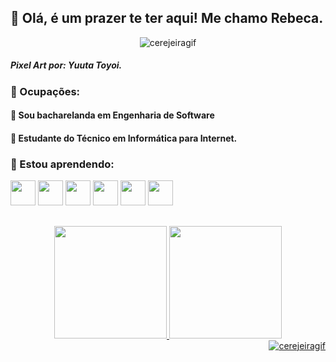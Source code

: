 ## :cherry_blossom: Olá, é um prazer te ter aqui! Me chamo Rebeca. 
<div align="center">
          <img src="https://i1.wp.com/garotasnerds.com/wp-content/uploads/2018/05/gato.gif?resize=500%2C288" alt="cerejeiragif">
</div>

##### Pixel Art por: Yuuta Toyoi.

### :cherry_blossom: Ocupações: 
#### :cherry_blossom: Sou bacharelanda em Engenharia de Software
#### :cherry_blossom: Estudante do Técnico em Informática para Internet. 
### :cherry_blossom: Estou aprendendo:
<img src="https://cdn.jsdelivr.net/gh/devicons/devicon/icons/python/python-original-wordmark.svg" width="40" height="40"/> <img src="https://cdn.jsdelivr.net/gh/devicons/devicon/icons/git/git-plain-wordmark.svg" width="40" height="40"/> 
<img src="https://cdn.jsdelivr.net/gh/devicons/devicon/icons/html5/html5-plain-wordmark.svg" width="40" height="40" /> 
<img src="https://cdn.jsdelivr.net/gh/devicons/devicon/icons/css3/css3-plain-wordmark.svg" width="40" height="40"/> 
<img src="https://cdn.jsdelivr.net/gh/devicons/devicon/icons/javascript/javascript-original.svg" width="40" height="40"/>
<img src="https://cdn.jsdelivr.net/gh/devicons/devicon/icons/bootstrap/bootstrap-original.svg" width="40" height="40"/>
##
<div align="center">
<a href="https://github.com/seu-usuário-aqui">
<img height="180em" src="https://github-readme-stats.vercel.app/api/top-langs/?username=RebecaVelasc0&layout=compact&langs_count=7&theme=dracula"/>
<img height="180em" src="https://github-readme-stats.vercel.app/api?username=RebecaVelasc0&show_icons=true&theme=dracula&include_all_commits=true&count_private=true"/>
</div>
         
<div align="end">
          <img src="https://i.pinimg.com/originals/6c/49/01/6c4901a02c1b54a728980d55c3f2e179.gif" alt="cerejeiragif">
</div>


         

          

          
          
          
          
